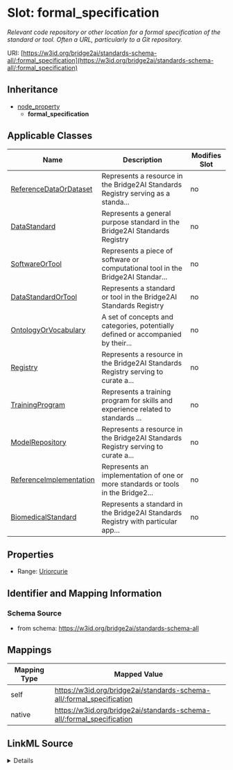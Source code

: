 

# Slot: formal_specification


_Relevant code repository or other location for a formal specification of the standard or tool. Often a URL, particularly to a Git repository._





URI: [https://w3id.org/bridge2ai/standards-schema-all/:formal_specification](https://w3id.org/bridge2ai/standards-schema-all/:formal_specification)




## Inheritance

* [node_property](node_property.md)
    * **formal_specification**






## Applicable Classes

| Name | Description | Modifies Slot |
| --- | --- | --- |
| [ReferenceDataOrDataset](ReferenceDataOrDataset.md) | Represents a resource in the Bridge2AI Standards Registry serving as a standa... |  no  |
| [DataStandard](DataStandard.md) | Represents a general purpose standard in the Bridge2AI Standards Registry |  no  |
| [SoftwareOrTool](SoftwareOrTool.md) | Represents a piece of software or computational tool in the Bridge2AI Standar... |  no  |
| [DataStandardOrTool](DataStandardOrTool.md) | Represents a standard or tool in the Bridge2AI Standards Registry |  no  |
| [OntologyOrVocabulary](OntologyOrVocabulary.md) | A set of concepts and categories, potentially defined or accompanied by their... |  no  |
| [Registry](Registry.md) | Represents a resource in the Bridge2AI Standards Registry serving to curate a... |  no  |
| [TrainingProgram](TrainingProgram.md) | Represents a training program for skills and experience related to standards ... |  no  |
| [ModelRepository](ModelRepository.md) | Represents a resource in the Bridge2AI Standards Registry serving to curate a... |  no  |
| [ReferenceImplementation](ReferenceImplementation.md) | Represents an implementation of one or more standards or tools in the Bridge2... |  no  |
| [BiomedicalStandard](BiomedicalStandard.md) | Represents a standard in the Bridge2AI Standards Registry with particular app... |  no  |







## Properties

* Range: [Uriorcurie](Uriorcurie.md)





## Identifier and Mapping Information







### Schema Source


* from schema: https://w3id.org/bridge2ai/standards-schema-all




## Mappings

| Mapping Type | Mapped Value |
| ---  | ---  |
| self | https://w3id.org/bridge2ai/standards-schema-all/:formal_specification |
| native | https://w3id.org/bridge2ai/standards-schema-all/:formal_specification |




## LinkML Source

<details>
```yaml
name: formal_specification
description: Relevant code repository or other location for a formal specification
  of the standard or tool. Often a URL, particularly to a Git repository.
from_schema: https://w3id.org/bridge2ai/standards-schema-all
rank: 1000
is_a: node_property
domain: NamedThing
alias: formal_specification
domain_of:
- DataStandardOrTool
range: uriorcurie

```
</details>